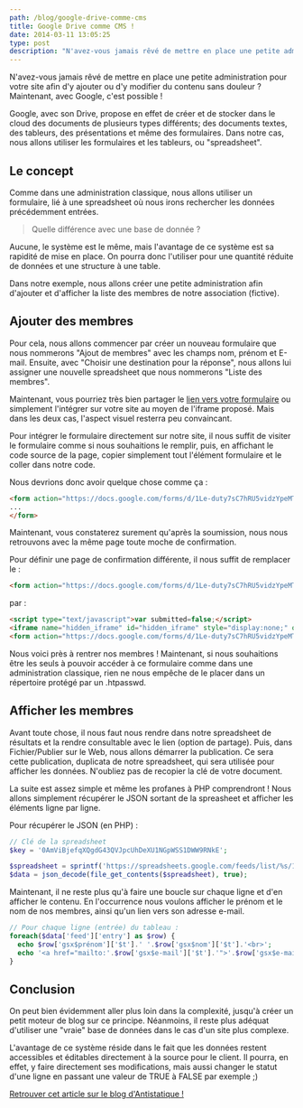 ```yaml
---
path: /blog/google-drive-comme-cms
title: Google Drive comme CMS !
date: 2014-03-11 13:05:25
type: post
description: "N'avez-vous jamais rêvé de mettre en place une petite administration pour votre site afin d'y ajouter ou d'y modifier du contenu sans douleur ? Maintenant, avec Google, c'est possible !"
---
```


N'avez-vous jamais rêvé de mettre en place une petite administration pour votre site afin d'y ajouter ou d'y modifier du contenu sans douleur ? Maintenant, avec Google, c'est possible !

Google, avec son Drive, propose en effet de créer et de stocker dans le cloud des documents de plusieurs types différents; des documents textes, des tableurs, des présentations et même des formulaires. Dans notre cas, nous allons utiliser les formulaires et les tableurs, ou "spreadsheet".

## Le concept

Comme dans une administration classique, nous allons utiliser un formulaire, lié à une spreadsheet où nous irons rechercher les données précédemment entrées. 

>Quelle différence avec une base de donnée ?

Aucune, le système est le même, mais l'avantage de ce système est sa rapidité de mise en place. On pourra donc l'utiliser pour une quantité réduite de données et une structure à une table.

Dans notre exemple, nous allons créer une petite administration afin d'ajouter et d'afficher la liste des membres de notre association (fictive).

## Ajouter des membres

Pour cela, nous allons commencer par créer un nouveau formulaire que nous nommerons "Ajout de membres" avec les champs nom, prénom et E-mail. Ensuite, avec "Choisir une destination pour la réponse", nous allons lui assigner une nouvelle spreadsheet que nous nommerons "Liste des membres".

Maintenant, vous pourriez très bien partager le [lien vers votre formulaire](https://docs.google.com/forms/d/1Le-duty7sC7hRU5vidzYpeMT_Ww7s5mU3c4k4VjXU8k/viewform) ou simplement l'intégrer sur votre site au moyen de l'iframe proposé. Mais dans les deux cas, l'aspect visuel resterra peu convaincant.

Pour intégrer le formulaire directement sur notre site, il nous suffit de visiter le formulaire comme si nous souhaitions le remplir, puis, en affichant le code source de la page, copier simplement tout l'élément formulaire et le coller dans notre code.

Nous devrions donc avoir quelque chose comme ça :

```html
<form action="https://docs.google.com/forms/d/1Le-duty7sC7hRU5vidzYpeMT_Ww7s5mU3c4k4VjXU8k/formResponse" method="POST" id="ss-form" target="_self" onsubmit="">
...
</form>
```

Maintenant, vous constaterez surement qu'après la soumission, nous nous retrouvons avec la même page toute moche de confirmation.

Pour définir une page de confirmation différente, il nous suffit de remplacer le :

```html
<form action="https://docs.google.com/forms/d/1Le-duty7sC7hRU5vidzYpeMT_Ww7s5mU3c4k4VjXU8k/formResponse" method="POST" id="ss-form" target="_self" onsubmit="">...</form>
```

par :

```html
<script type="text/javascript">var submitted=false;</script>
<iframe name="hidden_iframe" id="hidden_iframe" style="display:none;" onload="if(submitted) {window.location='http://mon-site.com/ma-page-de-confirmation.html';}"></iframe>
<form action="https://docs.google.com/forms/d/1Le-duty7sC7hRU5vidzYpeMT_Ww7s5mU3c4k4VjXU8k/formResponse" method="post" target="hidden_iframe" onsubmit="submitted=true;">...</form>
```

Nous voici près à rentrer nos membres ! Maintenant, si nous souhaitions être les seuls à pouvoir accéder à ce formulaire comme dans une administration classique, rien ne nous empêche de le placer dans un répertoire protégé par un .htpasswd.

## Afficher les membres

Avant toute chose, il nous faut nous rendre dans notre spreadsheet de résultats et la rendre consultable avec le lien (option de partage). Puis, dans Fichier/Publier sur le Web, nous allons démarrer la publication. Ce sera cette publication, duplicata de notre spreadsheet, qui sera utilisée pour afficher les données. N'oubliez pas de recopier la clé de votre document.

La suite est assez simple et même les profanes à PHP comprendront ! Nous allons simplement récupérer le JSON sortant de la spreasheet et afficher les éléments ligne par ligne.

Pour récupérer le JSON (en PHP) :

```php
// Clé de la spreadsheet
$key = '0AmViBjefqXQgdG43QVJpcUhDeXU1NGpWSS1DWW9RNkE';

$spreadsheet = sprintf('https://spreadsheets.google.com/feeds/list/%s/1/public/values?alt=json', $key);
$data = json_decode(file_get_contents($spreadsheet), true);
```

Maintenant, il ne reste plus qu'à faire une boucle sur chaque ligne et d'en afficher le contenu. En l'occurrence nous voulons afficher le prénom et le nom de nos membres, ainsi qu'un lien vers son adresse e-mail.

```php
// Pour chaque ligne (entrée) du tableau :
foreach($data['feed']['entry'] as $row) {
  echo $row['gsx$prénom']['$t'].' '.$row['gsx$nom']['$t'].'<br>';
  echo '<a href="mailto:'.$row['gsx$e-mail']['$t'].'">'.$row['gsx$e-mail']['$t'].'</a><br>';
}
```

## Conclusion

On peut bien évidemment aller plus loin dans la complexité, jusqu'à créer un petit moteur de blog sur ce principe. Néanmoins, il reste plus adéquat d'utiliser une "vraie" base de données dans le cas d'un site plus complexe.

L'avantage de ce système réside dans le fait que les données restent accessibles et éditables directement à la source pour le client. Il pourra, en effet, y faire directement ses modifications, mais aussi changer le statut d'une ligne en passant une valeur de TRUE à FALSE par exemple ;)


[Retrouver cet article sur le blog d'Antistatique !](http://antistatique.net/blog/2014/03/11/google-drive-comme-cms/)
